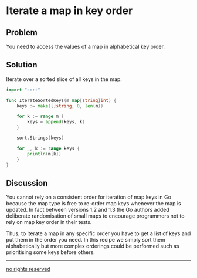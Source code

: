 # Iterate a map in key order

## Problem

You need to access the values of a map in alphabetical key order.

## Solution

Iterate over a sorted slice of all keys in the map.

```Go
import "sort"

func IterateSortedKeys(m map[string]int) {
	keys := make([]string, 0, len(m))

	for k := range m {
		keys = append(keys, k)
	}

	sort.Strings(keys)

	for _, k := range keys {
        println(m[k])
	}
}
```

## Discussion

You cannot rely on a consistent order for iteration of map keys in Go because the map type is free to re-order map keys whenever the map is updated. In fact between versions 1.2 and 1.3 the Go authors added deliberate randomisation of small maps to encourage programmers not to rely on map key order in their tests.

Thus, to iterate a map in any specific order you have to get a list of keys and put them in the order you need. In this recipe we simply sort them alphabetically but more complex orderings could be performed such as prioritising some keys before others.

----
[no rights reserved](http://creativecommons.org/publicdomain/zero/1.0/)

